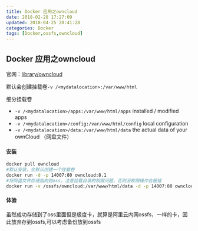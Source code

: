 ```yaml
---
title: Docker 应用之owncloud
date: 2018-02-28 17:27:09
updated: 2018-04-25 20:41:28
categories: Docker
tags: [Docker,ossfs,owncloud]
---
```


## Docker 应用之owncloud

官网：[library/owncloud](https://hub.docker.com/_/owncloud/)

默认会创建挂载卷`-v /<mydatalocation>:/var/www/html`

细分挂载卷

- `-v /<mydatalocation>/apps:/var/www/html/apps` installed / modified apps
- `-v /<mydatalocation>/config:/var/www/html/config` local configuration
- `-v /<mydatalocation>/data:/var/www/html/data` the actual data of your ownCloud （网盘文件）

#### 安装

```bash
docker pull owncloud
#默认安装，会默认创建一个挂载卷
docker run -d -p 14007:80 owncloud:8.1
#将网盘文件存储指向到oss，注意挂载目录的权限问题，否则没权限操作会报错
docker run -v /ossfs/owncloud:/var/www/html/data -d -p 14007:80 owncloud:latest
```

#### 体验

虽然成功存储到了oss里面但是极度卡，就算是阿里云内网ossfs，一样的卡，因此放弃存到ossfs,可以考虑备份放到ossfs